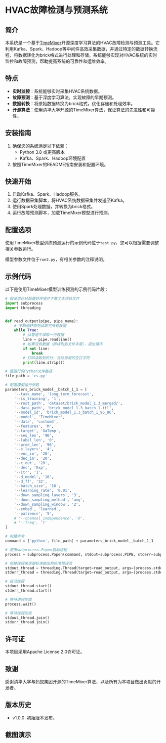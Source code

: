 # HVAC故障检测与预测系统

## 简介

本系统是一个基于[TimeMixer](https://github.com/kwuking/TimeMixer)开源深度学习算法的HVAC故障检测与预测工具。它利用Kafka、Spark、Hadoop等中间件高效采集数据，并通过特定的数据转换流程，将数据转化为brick格式进行处理和存储。系统能够实现对HVAC系统的实时监控和故障预测，帮助提高系统的可靠性和运维效率。

## 特点

- **实时监控**：系统能够实时采集HVAC系统数据。
- **故障预测**：基于深度学习算法，实现故障的早期预测。
- **数据转换**：将原始数据转换为brick格式，优化存储和处理效率。
- **开源算法**：使用清华大学开源的TimeMixer算法，保证算法的先进性和可靠性。

## 安装指南

1. 确保您的系统满足以下依赖：
   - Python 3.8 或更高版本
   - Kafka、Spark、Hadoop环境配置
2. 按照TimeMixer的README指南安装和配置环境。

## 快速开始

1. 启动Kafka、Spark、Hadoop服务。
2. 运行数据采集脚本，将HVAC系统数据采集并发送至Kafka。
3. 使用Spark处理数据，并转换为brick格式。
4. 运行故障预测脚本，加载TimeMixer模型进行预测。

## 配置选项

使用TimeMixer模型训练预测运行的示例代码位于`test.py`，您可以根据需要调整相关参数运行。

模型参数文件位于`run2.py`，有相关参数的注释说明。

## 示例代码

以下是使用TimeMixer模型训练预测的示例代码片段：

```python
# 假设您已经配置好环境并下载了本项目文件
import subprocess
import threading


def read_output(pipe, pipe_name):
    # 不断循环直到读取完所有数据
    while True:
        # 从管道中读取一行数据
        line = pipe.readline()
        # 如果没有数据（即读取到文件末尾），退出循环
        if not line:
            break
        # 打印读取到的行，去除首尾的空白字符
        print(line.strip())

# 要运行的Python文件路径
file_path = 'cs.py'

# 配置模型运行参数
parameters_brick_model__batch_1_1 = [
    '--task_name', 'long_term_forecast',
    '--is_training', '1',
    '--root_path', 'dataset/brick_model_1.3_merged/',
    '--data_path', 'brick_model_1.3_batch_1.ttl',
    '--model_id', 'brick_model_1.3_batch_1_96_96',
    '--model', 'TimeMixer',
    '--data', 'custom3',
    '--features', 'M',
    '--target', 'OaTemp',
    '--seq_len', '96',
    '--label_len', '0',
    '--pred_len', '96',
    '--e_layers', '4',
    '--enc_in', '20',
    '--dec_in', '20',
    '--c_out', '20',
    '--des', 'Exp',
    '--itr', '1',
    '--d_model', '16',
    '--d_ff', '32',
    '--batch_size', '16',
    '--learning_rate', '0.01',
    '--down_sampling_layers', '3',
    '--down_sampling_method', 'avg',
    '--down_sampling_window', '2',
    '--embed', 'learned',
    '--patience', '5',
    # '--channel_independence', '0',
    # '--freq', 't'
]

# 构建命令
command = ['python', file_path] + parameters_brick_model__batch_1_1

# 使用subprocess.Popen启动进程
process = subprocess.Popen(command, stdout=subprocess.PIPE, stderr=subprocess.PIPE, text=True)

# 创建线程来读取标准输出和标准错误流
stdout_thread = threading.Thread(target=read_output, args=(process.stdout, "STDOUT"))
stderr_thread = threading.Thread(target=read_output, args=(process.stderr, "STDERR"))

# 启动线程
stdout_thread.start()
stderr_thread.start()

# 等待进程完成
process.wait()

# 等待线程完成
stdout_thread.join()
stderr_thread.join()
```

## 许可证

本项目采用Apache License 2.0许可证。

## 致谢

感谢清华大学与蚂蚁集团开源的TimeMixer算法，以及所有为本项目做出贡献的开发者。

## 版本历史

- v1.0.0: 初始版本发布。

## 截图演示
